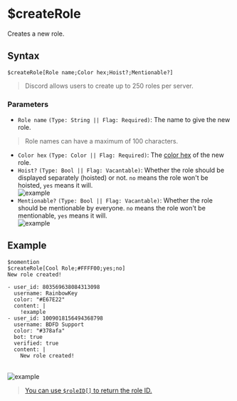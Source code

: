 # $createRole
Creates a new role.

## Syntax
```
$createRole[Role name;Color hex;Hoist?;Mentionable?]
```
> Discord allows users to create up to 250 roles per server.

### Parameters
- `Role name` `(Type: String || Flag: Required)`: The name to give the new role.
> Role names can have a maximum of 100 characters.
- `Color hex` `(Type: Color || Flag: Required)`: The [color hex](https://htmlcolorcodes.com/color-picker) of the new role.
- `Hoist?` `(Type: Bool || Flag: Vacantable)`: Whether the role should be displayed separately (hoisted) or not. `no` means the role won't be hoisted, `yes` means it will.\
  ![example](https://user-images.githubusercontent.com/69215413/122795705-965e9480-d28b-11eb-8e4e-98338f143ecb.png)
- `Mentionable?` `(Type: Bool || Flag: Vacantable)`: Whether the role should be mentionable by everyone. `no` means the role won't be mentionable, `yes` means it will.\
  ![example](https://user-images.githubusercontent.com/69215413/122795765-a37b8380-d28b-11eb-8f06-c23e01bafc11.png)

## Example
```
$nomention
$createRole[Cool Role;#FFFF00;yes;no]
New role created!
```

``` discord yaml
- user_id: 803569638084313098
  username: RainbowKey
  color: "#E67E22"
  content: |
    !example
- user_id: 1009018156494368798
  username: BDFD Support
  color: "#378afa"
  bot: true
  verified: true
  content: |
    New role created!
```
\
![example](https://user-images.githubusercontent.com/69215413/125973030-7c9b980c-cffb-4f8e-aacc-a644a6fa23c3.png)

> [You can use `$roleID[]` to return the role ID.](./roleID.md)
